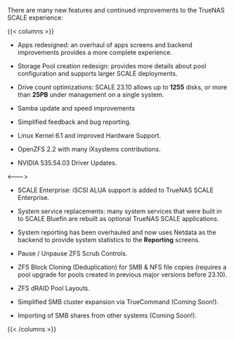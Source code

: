 &NewLine;

There are many new features and continued improvements to the TrueNAS SCALE experience:

{{< columns >}}

* Apps redesigned: an overhaul of apps screens and backend improvements provides a more complete experience.

* Storage Pool creation redesign: provides more details about pool configuration and supports larger SCALE deployments.

* Drive count optimizations: SCALE 23.10 allows up to **1255** disks, or more than **25PB** under management on a single system.

* Samba update and speed improvements

* Simplified feedback and bug reporting.

* Linux Kernel 6.1 and improved Hardware Support.

* OpenZFS 2.2 with many iXsystems contributions.

* NVIDIA 535.54.03 Driver Updates.

<--->

* SCALE Enterprise: iSCSI ALUA support is added to TrueNAS SCALE Enterprise.

* System service replacements: many system services that were built in to SCALE Bluefin are rebuilt as optional TrueNAS SCALE applications.

* System reporting has been overhauled and now uses Netdata as the backend to provide system statistics to the **Reporting** screens.

* Pause / Unpause ZFS Scrub Controls.

* ZFS Block Cloning (Deduplication) for SMB & NFS file copies (requires a pool upgrade for pools created in previous major versions before 23.10).

* ZFS dRAID Pool Layouts.

* Simplified SMB cluster expansion via TrueCommand (Coming Soon!).

* Importing of SMB shares from other systems (Coming Soon!).

{{< /columns >}}
